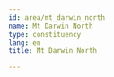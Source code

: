 ```yaml
---
id: area/mt_darwin_north
name: Mt Darwin North
type: constituency
lang: en
title: Mt Darwin North

---
```

